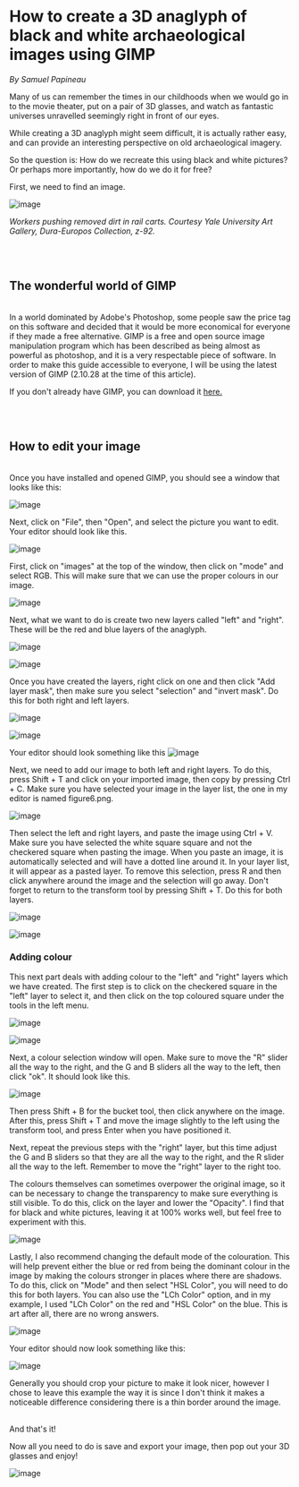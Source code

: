 # How to create a 3D anaglyph of black and white archaeological images using GIMP
*By Samuel Papineau*
<br>

Many of us can remember the times in our childhoods when we would go in to the movie theater, put on a pair of 3D glasses, and watch as fantastic universes unravelled seemingly right in front of our eyes. 

While creating a 3D anaglyph might seem difficult, it is actually rather easy, and can provide an interesting perspective on old archaeological imagery. 

So the question is: How do we recreate this using black and white pictures? Or perhaps more importantly, how do we do it for free?

First, we need to find an image.


![image](anaglyph_images/Pasted%20image%2020211217171529.png)

*Workers pushing removed dirt in rail carts. Courtesy Yale University Art Gallery, Dura-Europos Collection, z-92.*


<br><br>
## The wonderful world of GIMP
<br>
In a world dominated by Adobe's Photoshop, some people saw the price tag on this software and decided that it would be more economical for everyone if they made a free alternative. GIMP is a free and open source image manipulation program which has been described as being almost as powerful as photoshop, and it is a very respectable piece of software. In order to make this guide accessible to everyone, I will be using the latest version of GIMP (2.10.28 at the time of this article).

If you don't already have GIMP, you can download it [here.](https://www.gimp.org/downloads/)

<br><br>
## How to edit your image
<br>
Once you have installed and opened GIMP, you should see a window that looks like this: 

![image](anaglyph_images/Pasted%20image%2020211217173055.png)



Next, click on "File", then "Open", and select the picture you want to edit. Your editor should look like this.

![image](anaglyph_images/Pasted%20image%2020211217173612.png)


First, click on "images" at the top of the window, then click on "mode" and select RGB. This will make sure that we can use the proper colours in our image.

![image](anaglyph_images/Pasted%20image%2020211217181100.png)


Next, what we want to do is create two new layers called "left" and "right".  These will be the red and blue layers of the anaglyph.

![image](anaglyph_images/Pasted%20image%2020211217180804.png)

![image](anaglyph_images/Pasted%20image%2020211217180833.png)


 Once you have created the layers, right click on one and then click "Add layer mask", then make sure you select "selection" and "invert mask". Do this for both right and left layers.
 
 ![image](anaglyph_images/Pasted%20image%2020211217181424.png)

 ![image](anaglyph_images/Pasted%20image%2020211217181439.png)

 
 
Your editor should look something like this
![image](anaglyph_images/Pasted%20image%2020211217181916.png)


Next, we need to add our image to both left and right layers. To do this, press Shift + T and click on your imported image, then copy by pressing Ctrl + C. Make sure you have selected your image in the layer list, the one in my editor is named figure6.png.

![image](anaglyph_images/Pasted%20image%2020211217182331.png)

Then select the left and right layers, and paste the image using Ctrl + V. Make sure you have selected the white square square and not the checkered square when pasting the image. When you paste an image, it is automatically selected and will have a dotted line around it. In your layer list, it will appear as a pasted layer. To remove this selection, press R and then click anywhere around the image and the selection will go away. Don't forget to return to the transform tool by pressing Shift + T. Do this for both layers.

![image](anaglyph_images/Pasted%20image%2020211217183526.png)

![image](anaglyph_images/Pasted%20image%2020211217183649.png)



### Adding colour

This next part deals with adding colour to the "left" and "right" layers which we have created. The first step is to click on the checkered square in the "left" layer to select it, and then click on the top coloured square under the tools in the left menu.

![image](anaglyph_images/Pasted%20image%2020211217184424.png)

![image](anaglyph_images/Pasted%20image%2020211217184453.png)


Next, a colour selection window will open. Make sure to move the "R" slider all the way to the right, and the G and B sliders all the way to the left, then click "ok". It should look like this. 

![image](anaglyph_images/Pasted%20image%2020211217184821.png)


Then press Shift + B for the bucket tool, then click anywhere on the image. After this, press Shift + T and move the image slightly to the left using the transform tool, and press Enter when you have positioned it.



 Next, repeat the previous steps with the "right" layer, but this time adjust the G and B sliders so that they are all the way to the right, and the R slider all the way to the left. Remember to move the "right" layer to the right too.
 
  The colours themselves can sometimes overpower the original image, so it can be necessary to change the transparency to make sure everything is still visible. To do this, click on the layer and lower the "Opacity". I find that for black and white pictures, leaving it at 100% works well, but feel free to experiment with this.

![image](anaglyph_images/Pasted%20image%2020211217190141.png)

 
 Lastly, I also recommend changing the default mode of the colouration. This will help prevent either the blue or red from being the dominant colour in the image by making the colours stronger in places where there are shadows. To do this, click on "Mode" and then select "HSL Color", you will need to do this for both layers. You can also use the "LCh Color" option, and in my example, I used "LCh Color" on the red and "HSL Color" on the blue. This is art after all, there are no wrong answers.

![image](anaglyph_images/Pasted%20image%2020211217190451.png)

 
 
Your editor should now look something like this:

 ![image](anaglyph_images/Pasted%20image%2020211217191438.png)


Generally you should crop your picture to make it look nicer, however I chose to leave this example the way it is since I don't think it makes a noticeable difference considering there is a thin border around the image.

<br>
And that's it! 

Now all you need to do is save and export your image, then pop out your 3D glasses and enjoy!

 ![image](anaglyph_images/3D%20Anaglyph.png)

